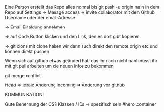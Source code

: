 Eine Person erstellt das Repo
alles normal bis git push -u origin main
in dem Repo auf Settings
=> Manage access
=> invite collaborator mit dem Github Username oder der email-Adresse

=> Email Einaldung annehmen

=> auf Code Button klicken und den Link, den es dort gibt kopieren

=> git clone <LINK>
mit clone haben wir dann auch direkt den remote origin etc und können direkt pushen

Wenn sich auf github etwas geändert hat, das ihr noch nicht habt müsst ihr mit git pull arbeiten um die neuen infos zu bekommen

git merge conflict

Head => lokale Änderung
Incoming => Änderung von github

KOMMUNIKATION! 

Gute Benennung der CSS Klassen / IDs => spezifisch sein
#hero .container 